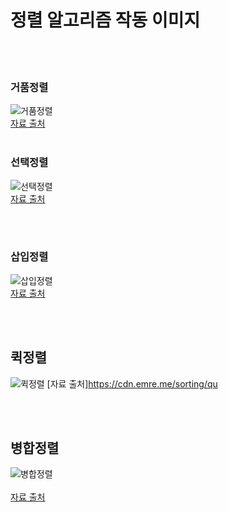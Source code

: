 
# 정렬 알고리즘 작동 이미지

</br>
</br>

### 거품정렬
![거품정렬](https://velog.velcdn.com/images%2Fjminkyoung%2Fpost%2F5f41b08e-825b-43bc-ba5d-3c9e6f437add%2Fbubble_sort.gif)
</br>
[자료 출처](https://velog.velcdn.com/images%2Fjminkyoung%2Fpost%2F5f41b08e-825b-43bc-ba5d-3c9e6f437add%2Fbubble_sort.gif)
</br>
</br>


### 선택정렬
![선택정렬](https://velog.velcdn.com/images%2Fjminkyoung%2Fpost%2Fc7e8f2cc-a1ba-4e42-9627-5e5188c76086%2Fselection_sort.gif)
</br>
[자료 출처](https://velog.velcdn.com/images%2Fjminkyoung%2Fpost%2Fc7e8f2cc-a1ba-4e42-9627-5e5188c76086%2Fselection_sort.gif)


</br>
</br>


### 삽입정렬
![삽입정렬](https://velog.velcdn.com/images%2Fjminkyoung%2Fpost%2F0aa4771a-68c4-4a3d-a928-6d69887f3dcf%2Finsertion_sort.gif)
</br>
[자료 출처](https://velog.velcdn.com/images%2Fjminkyoung%2Fpost%2F0aa4771a-68c4-4a3d-a928-6d69887f3dcf%2Finsertion_sort.gif)


</br>
</br>


## 퀵정렬
![퀵정렬](https://cdn.emre.me/sorting/quick_sort_lomuto.gif)
[자료 출처]https://cdn.emre.me/sorting/qu


</br>
</br>


## 병합정렬
![병합정렬](https://cdn.emre.me/sorting/merge_sort.gif)</br>
</br>
[자료 출처](https://cdn.emre.me/sorting/merge_sort.gif)

